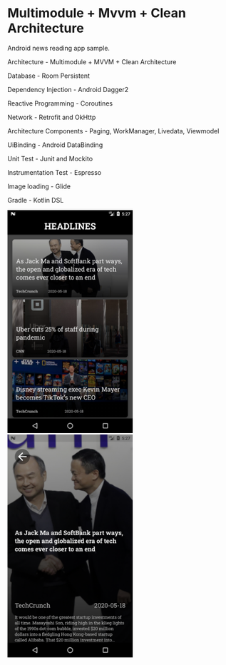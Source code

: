 # Multimodule + Mvvm + Clean Architecture

Android news reading app sample.

Architecture - Multimodule + MVVM + Clean Architecture

Database - Room Persistent

Dependency Injection - Android Dagger2

Reactive Programming - Coroutines

Network - Retrofit and OkHttp

Architecture Components - Paging, WorkManager, Livedata, Viewmodel

UiBinding - Android DataBinding

Unit Test - Junit and Mockito

Instrumentation Test - Espresso

Image loading - Glide

Gradle - Kotlin DSL

<img src="https://github.com/rockingbapidas/mvvm-clean-architecture/raw/master/screenshots/Screenshot_1592481436.png" height="500"> <img src="https://github.com/rockingbapidas/mvvm-clean-architecture/raw/master/screenshots/Screenshot_1592481441.png" height="500">
